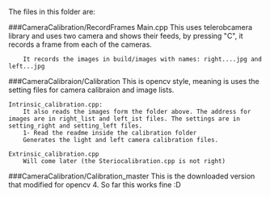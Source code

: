 The files in this folder are:

###CameraCalibration/RecordFrames
	Main.cpp
		This uses telerobcamera library and uses two camera and shows their feeds, by pressing "C", it records a frame from each of the cameras. 

		It records the images in build/images with names: right....jpg and left...jpg

###CameraCalibraion/Calibration
	This is opencv style, meaning is uses the setting files for camera calibraion and image lists. 

	Intrinsic_calibration.cpp:
		It also reads the images form the folder above. The address for images are in right_list and left_ist files. The settings are in setting_right and setting_left files.
		1- Read the readme inside the calibration folder
		Generates the light and left camera calibration files.

	Extrinsic_calibration.cpp
		Will come later (the Steriocalibration.cpp is not right)


###CameraCalibration/Calibration_master
	This is the downloaded version that modified for opencv 4.
	So far this works fine :D




